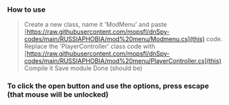 ### How to use
> Create a new class, name it 'ModMenu' and paste [https://raw.githubusercontent.com/mopsfl/dnSpy-codes/main/RUSSIAPHOBIA/mod%20menu/Modmenu.cs](this) code.
> Replace the 'PlayerController' class code with [https://raw.githubusercontent.com/mopsfl/dnSpy-codes/main/RUSSIAPHOBIA/mod%20menu/PlayerController.cs](this)
> Compile it
> Save module
> Done (should be)


### To click the open button and use the options, press escape (that mouse will be unlocked)
